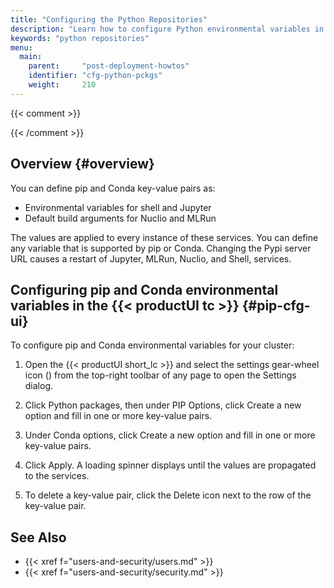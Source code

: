 ```yaml
---
title: "Configuring the Python Repositories"
description: "Learn how to configure Python environmental variables in the Iguazio MLOps Platform."
keywords: "python repositories"
menu:
  main:
    parent:     "post-deployment-howtos"
    identifier: "cfg-python-pckgs"
    weight:     210
---
```

{{< comment >}}<!-- IG-18876 -->

{{< /comment >}}

<!-- //////////////////////////////////////// -->
## Overview {#overview}

You can define pip and Conda key-value pairs as: 

 - Environmental variables for shell and Jupyter
 - Default build arguments for Nuclio and MLRun

The values are applied to every instance of these services. You can define any variable that is supported by pip or Conda. Changing the Pypi server URL causes a restart of Jupyter, MLRun, Nuclio, and Shell, services.

<!-- //////////////////////////////////////// -->
## Configuring pip and Conda environmental variables in the {{< productUI tc >}} {#pip-cfg-ui}

To configure pip and Conda environmental variables for your cluster:

1.  Open the {{< productUI short_lc >}} and select the settings gear-wheel icon (<span class="igz-icon-ui-settings"></span>) from the top-right toolbar of any page to open the <gui-title>Settings</gui-title> dialog.

2.  Click <gui-label>Python packages</gui-label>, then under PIP Options, click <gui-label>Create a new option</gui-label> and fill in one or more key-value pairs. 

3.  Under Conda options, click <gui-label>Create a new option</gui-label> and fill in one or more key-value pairs. 

4.  Click <gui-label>Apply</gui-label>.  A loading spinner displays until the values are propagated to the services.

1.  To delete a key-value pair, click the <gui-label>Delete</gui-label> icon next to the row of the key-value pair.

<!-- //////////////////////////////////////// -->
## See Also

- {{< xref f="users-and-security/users.md" >}}
- {{< xref f="users-and-security/security.md" >}}
